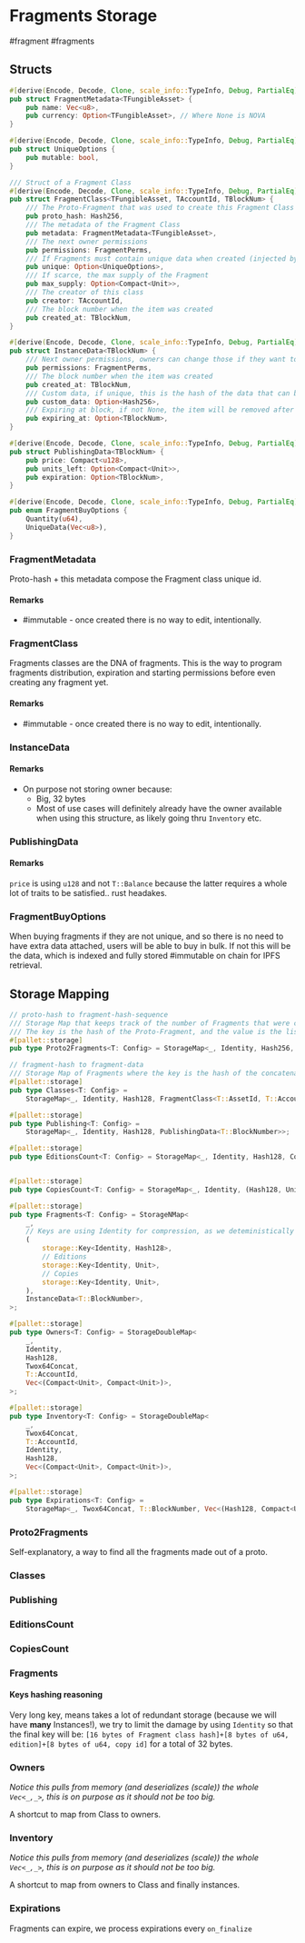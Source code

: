 # Fragments Storage
#fragment #fragments 
## Structs
```rust
#[derive(Encode, Decode, Clone, scale_info::TypeInfo, Debug, PartialEq)]
pub struct FragmentMetadata<TFungibleAsset> {
	pub name: Vec<u8>,
	pub currency: Option<TFungibleAsset>, // Where None is NOVA
}

#[derive(Encode, Decode, Clone, scale_info::TypeInfo, Debug, PartialEq)]
pub struct UniqueOptions {
	pub mutable: bool,
}

/// Struct of a Fragment Class
#[derive(Encode, Decode, Clone, scale_info::TypeInfo, Debug, PartialEq)]
pub struct FragmentClass<TFungibleAsset, TAccountId, TBlockNum> {
	/// The Proto-Fragment that was used to create this Fragment Class
	pub proto_hash: Hash256,
	/// The metadata of the Fragment Class
	pub metadata: FragmentMetadata<TFungibleAsset>,
	/// The next owner permissions
	pub permissions: FragmentPerms,
	/// If Fragments must contain unique data when created (injected by buyers, validated by the system)
	pub unique: Option<UniqueOptions>,
	/// If scarce, the max supply of the Fragment
	pub max_supply: Option<Compact<Unit>>,
	/// The creator of this class
	pub creator: TAccountId,
	/// The block number when the item was created
	pub created_at: TBlockNum,
}

#[derive(Encode, Decode, Clone, scale_info::TypeInfo, Debug, PartialEq)]
pub struct InstanceData<TBlockNum> {
	/// Next owner permissions, owners can change those if they want to more restrictive ones, never more permissive
	pub permissions: FragmentPerms,
	/// The block number when the item was created
	pub created_at: TBlockNum,
	/// Custom data, if unique, this is the hash of the data that can be fetched using bitswap directly on our nodes
	pub custom_data: Option<Hash256>,
	/// Expiring at block, if not None, the item will be removed after this date
	pub expiring_at: Option<TBlockNum>,
}

#[derive(Encode, Decode, Clone, scale_info::TypeInfo, Debug, PartialEq)]
pub struct PublishingData<TBlockNum> {
	pub price: Compact<u128>,
	pub units_left: Option<Compact<Unit>>,
	pub expiration: Option<TBlockNum>,
}

#[derive(Encode, Decode, Clone, scale_info::TypeInfo, Debug, PartialEq)]
pub enum FragmentBuyOptions {
	Quantity(u64),
	UniqueData(Vec<u8>),
}
```
### FragmentMetadata
Proto-hash + this metadata compose the Fragment class unique id.
#### Remarks
* #immutable - once created there is no way to edit, intentionally.
### FragmentClass
Fragments classes are the DNA of fragments. This is the way to program fragments distribution, expiration and starting permissions before even creating any fragment yet.
#### Remarks
* #immutable - once created there is no way to edit, intentionally.
### InstanceData
#### Remarks
* On purpose not storing owner because:
  * Big, 32 bytes
  * Most of use cases will definitely already have the owner available when using this structure, as likely going thru `Inventory` etc.
### PublishingData
#### Remarks
`price` is using `u128` and not `T::Balance` because the latter requires a whole lot of traits to be satisfied.. rust headakes.
### FragmentBuyOptions
When buying fragments if they are not unique, and so there is no need to have extra data attached, users will be able to buy in bulk. If not this will be the data, which is indexed and fully stored #immutable on chain for IPFS retrieval.
## Storage Mapping
```rust
// proto-hash to fragment-hash-sequence
/// Storage Map that keeps track of the number of Fragments that were created using a Proto-Fragment.
/// The key is the hash of the Proto-Fragment, and the value is the list of hash of the Fragments
#[pallet::storage]
pub type Proto2Fragments<T: Config> = StorageMap<_, Identity, Hash256, Vec<Hash128>>;

// fragment-hash to fragment-data
/// Storage Map of Fragments where the key is the hash of the concatenation of its corresponding Proto-Fragment and the name of the Fragment, and the value is the Fragment struct of the Fragment
#[pallet::storage]
pub type Classes<T: Config> =
	StorageMap<_, Identity, Hash128, FragmentClass<T::AssetId, T::AccountId>>;

#[pallet::storage]
pub type Publishing<T: Config> =
	StorageMap<_, Identity, Hash128, PublishingData<T::BlockNumber>>;

#[pallet::storage]
pub type EditionsCount<T: Config> = StorageMap<_, Identity, Hash128, Compact<Unit>>;


#[pallet::storage]
pub type CopiesCount<T: Config> = StorageMap<_, Identity, (Hash128, Unit), Compact<Unit>>;

#[pallet::storage]
pub type Fragments<T: Config> = StorageNMap<
	_,
	// Keys are using Identity for compression, as we deteministically create fragments
	(
		storage::Key<Identity, Hash128>,
		// Editions
		storage::Key<Identity, Unit>,
		// Copies
		storage::Key<Identity, Unit>,
	),
	InstanceData<T::BlockNumber>,
>;

#[pallet::storage]
pub type Owners<T: Config> = StorageDoubleMap<
	_,
	Identity,
	Hash128,
	Twox64Concat,
	T::AccountId,
	Vec<(Compact<Unit>, Compact<Unit>)>,
>;

#[pallet::storage]
pub type Inventory<T: Config> = StorageDoubleMap<
	_,
	Twox64Concat,
	T::AccountId,
	Identity,
	Hash128,
	Vec<(Compact<Unit>, Compact<Unit>)>,
>;

#[pallet::storage]
pub type Expirations<T: Config> =
	StorageMap<_, Twox64Concat, T::BlockNumber, Vec<(Hash128, Compact<Unit>, Compact<Unit>)>>;
```
### Proto2Fragments
Self-explanatory, a way to find all the fragments made out of a proto.
### Classes
### Publishing
### EditionsCount
### CopiesCount
### Fragments
#### Keys hashing reasoning
Very long key, means takes a lot of redundant storage (because we will have **many** Instances!), we try to limit the  damage by using `Identity` so that the final key will be:
`[16 bytes of Fragment class hash]+[8 bytes of u64, edition]+[8 bytes of u64, copy id]` for a total of 32 bytes.
### Owners
*Notice this pulls from memory (and deserializes (scale)) the whole `Vec<_,_>`, this is on purpose as it should not be too big.*

A shortcut to map from Class to owners.
### Inventory
*Notice this pulls from memory (and deserializes (scale)) the whole `Vec<_,_>`, this is on purpose as it should not be too big.*

A shortcut to map from owners to Class and finally instances.
### Expirations
Fragments can expire, we process expirations every `on_finalize`
